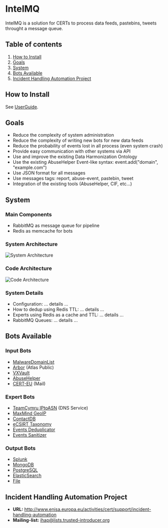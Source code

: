 # IntelMQ

IntelMQ is a solution for CERTs to process data feeds, pastebins, tweets throught a message queue.


## Table of contents

1. [How to Install](#how-to-install)
2. [Goals](#goals)
3. [System](#system)
4. [Bots Available](#bots-available)
5. [Incident Handling Automation Project](#incident-handling-automation-project)


<a name="how-to-install"></a>
## How to Install

See [UserGuide](https://github.com/certtools/intelmq/blob/master/docs/UserGuide.md).


<a name="goals"></a>
## Goals

* Reduce the complexity of system administration
* Reduce the complexity of writing new bots for new data feeds
* Reduce the probability of events lost in all process (even system crash)
* Provide easy communication with other systems via API
* Use and improve the existing Data Harmonization Ontology
* Use the existing AbuseHelper Event-like syntax: event.add("domain", "example.com")
* Use JSON format for all messages
* Use messages tags: report, abuse-event, pastebin, tweet
* Integration of the existing tools (AbuseHelper, CIF, etc...)

<a name="system"></a>
## System


### Main Components
* RabbitMQ as message queue for pipeline
* Redis as memcache for bots


### System Architecture

![System Architecture](http://i58.tinypic.com/n395bo.jpg)


### Code Architecture

![Code Architecture](http://s28.postimg.org/uwzthgqrx/intelmq_arch.png)


### System Details

* Configuration: ... details ...
* How to dedup using Redis TTL: ... details ...
* Experts using Redis as a cache and TTL: ... details ...
* RabbitMQ Queues: ... details ...


<a name="bots-available"></a>
## Bots Available

### Input Bots
* [MalwareDomainList](https://github.com/certtools/intelmq/tree/master/src/bots/inputs/malwaredomainlist)
* [Arbor](https://github.com/certtools/intelmq/tree/master/src/bots/inputs/arbor) (Atlas Public)
* [VXVault](https://github.com/certtools/intelmq/tree/master/src/bots/inputs/vxvault)
* [AbuseHelper](https://github.com/certtools/intelmq/tree/master/src/bots/inputs/abusehelper)
* [CERT-EU](https://github.com/certtools/intelmq/tree/master/src/bots/inputs/certeu) (Mail)

### Expert Bots
* [TeamCymru IPtoASN](https://github.com/certtools/intelmq/tree/master/src/bots/experts/cymru) (DNS Service)
* [MaxMind GeoIP](https://github.com/certtools/intelmq/tree/master/src/bots/experts/geoip)
* [ContactDB](https://github.com/certtools/intelmq/tree/master/src/bots/experts/contactdb)
* [eCSIRT Taxonomy](https://github.com/certtools/intelmq/tree/master/src/bots/experts/taxonomy)
* [Events Deduplicator](https://github.com/certtools/intelmq/tree/master/src/bots/experts/deduplicator)
* [Events Sanitizer](https://github.com/certtools/intelmq/tree/master/src/bots/experts/sanitizer)

### Output Bots
* [Splunk](https://github.com/certtools/intelmq/tree/master/src/bots/outputs/logcollector)
* [MongoDB](https://github.com/certtools/intelmq/tree/master/src/bots/outputs/mongodb)
* [PostgreSQL](https://github.com/certtools/intelmq/tree/master/src/bots/outputs/postgresql)
* [ElasticSearch](https://github.com/certtools/intelmq/tree/master/src/bots/outputs/elasticsearch)
* [File](https://github.com/certtools/intelmq/tree/master/src/bots/outputs/file)

<a name="incident-handling-automation-project"></a>
## Incident Handling Automation Project

* **URL:** http://www.enisa.europa.eu/activities/cert/support/incident-handling-automation
* **Mailing-list:** ihap@lists.trusted-introducer.org

